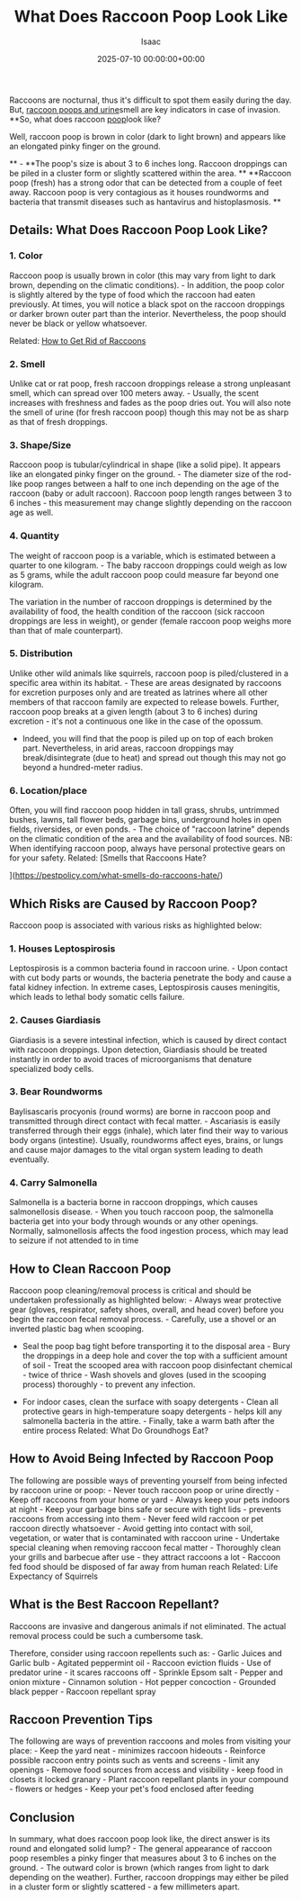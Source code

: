 ﻿---
title: What Does Raccoon Poop Look Like
description: Raccoons are nocturnal, thus it's difficult to spot them easily during the day. But, raccoon poops and urine smell are key indicators in case of invasion. So,...
slug: /what-does-raccoon-poop-look-like/
date: 2025-07-10 00:00:00+00:00
lastmod: 2025-07-10 00:00:00+03:00
author: Isaac
categories:

- Guide

- Raccoons
tags:

- guide

- raccoon

- poop
layout: post
---

Raccoons are nocturnal, thus it's difficult to spot them easily during the day. But, [raccoon poops and urine](https://pestpolicy.com/parasites/baylisascaris/resources/raccoonlatrines.pdf)smell are key indicators in case of invasion. **So, what does raccoon [poop](https://pestpolicy.com/what-does-lizard-poop-look-like/)look like?

Well, raccoon poop is brown in color (dark to light brown) and appears like an elongated pinky finger on the ground.

** - **The poop's size is about 3 to 6 inches long. Raccoon droppings can be piled in a cluster form or slightly scattered within the area. ** **Raccoon poop (fresh) has a strong odor that can be detected from a couple of feet away. Raccoon poop is very contagious as it houses roundworms and bacteria that transmit diseases such as hantavirus and histoplasmosis. **

##  Details: What Does Raccoon Poop Look Like?

###  1. Color

Raccoon poop is usually brown in color (this may vary from light to dark brown, depending on the climatic conditions). - In addition, the poop color is slightly altered by the type of food which the raccoon had eaten previously. At times, you will notice a black spot on the raccoon droppings or darker brown outer part than the interior. Nevertheless, the poop should never be black or yellow whatsoever.

Related: [How to Get Rid of Raccoons](https://pestpolicy.com/how-to-get-rid-of-raccoons/)

###  2. Smell

Unlike cat or rat poop, fresh raccoon droppings release a strong unpleasant smell, which can spread over 100 meters away. - Usually, the scent increases with freshness and fades as the poop dries out. You will also note the smell of urine (for fresh raccoon poop) though this may not be as sharp as that of fresh droppings.

###  3. Shape/Size

Raccoon poop is tubular/cylindrical in shape (like a solid pipe). It appears like an elongated pinky finger on the ground. - The diameter size of the rod-like poop ranges between a half to one inch depending on the age of the raccoon (baby or adult raccoon). Raccoon poop length ranges between 3 to 6 inches - this measurement may change slightly depending on the raccoon age as well.

###  4. Quantity

The weight of raccoon poop is a variable, which is estimated between a quarter to one kilogram. - The baby raccoon droppings could weigh as low as 5 grams, while the adult raccoon poop could measure far beyond one kilogram.

The variation in the number of raccoon droppings is determined by the availability of food, the health condition of the raccoon (sick raccoon droppings are less in weight), or gender (female raccoon poop weighs more than that of male counterpart).

###  5. Distribution

Unlike other wild animals like squirrels, raccoon poop is piled/clustered in a specific area within its habitat. - These are areas designated by raccoons for excretion purposes only and are treated as latrines where all other members of that raccoon family are expected to release bowels. Further, raccoon poop breaks at a given length (about 3 to 6 inches) during excretion - it's not a continuous one like in the case of the opossum.

- Indeed, you will find that the poop is piled up on top of each broken part. Nevertheless, in arid areas, raccoon droppings may break/disintegrate (due to heat) and spread out though this may not go beyond a hundred-meter radius.

###  6. Location/place

Often, you will find raccoon poop hidden in tall grass, shrubs, untrimmed bushes, lawns, tall flower beds, garbage bins, underground holes in open fields, riversides, or even ponds. - The choice of "raccoon latrine" depends on the climatic condition of the area and the availability of food sources. NB: When identifying raccoon poop, always have personal protective gears on for your safety. Related: [Smells that Raccoons Hate?

](https://pestpolicy.com/what-smells-do-raccoons-hate/)

##  Which Risks are Caused by Raccoon Poop?

Raccoon poop is associated with various risks as highlighted below:

###  1. Houses Leptospirosis

Leptospirosis is a common bacteria found in raccoon urine. - Upon contact with cut body parts or wounds, the bacteria penetrate the body and cause a fatal kidney infection. In extreme cases, Leptospirosis causes meningitis, which leads to lethal body somatic cells failure.

###  2. Causes Giardiasis

Giardiasis is a severe intestinal infection, which is caused by direct contact with raccoon droppings. Upon detection, Giardiasis should be treated instantly in order to avoid traces of microorganisms that denature specialized body cells.

###  3. Bear Roundworms

Baylisascaris procyonis (round worms) are borne in raccoon poop and transmitted through direct contact with fecal matter. - Ascariasis is easily transferred through their eggs (inhale), which later find their way to various body organs (intestine). Usually, roundworms affect eyes, brains, or lungs and cause major damages to the vital organ system leading to death eventually.

###  4. Carry Salmonella

Salmonella is a bacteria borne in raccoon droppings, which causes salmonellosis disease. - When you touch raccoon poop, the salmonella bacteria get into your body through wounds or any other openings. Normally, salmonellosis affects the food ingestion process, which may lead to seizure if not attended to in time

##  How to Clean Raccoon Poop

Raccoon poop cleaning/removal process is critical and should be undertaken professionally as highlighted below: - Always wear protective gear (gloves, respirator, safety shoes, overall, and head cover) before you begin the raccoon fecal removal process. - Carefully, use a shovel or an inverted plastic bag when scooping.

- Seal the poop bag tight before transporting it to the disposal area - Bury the droppings in a deep hole and cover the top with a sufficient amount of soil - Treat the scooped area with raccoon poop disinfectant chemical - twice of thrice - Wash shovels and gloves (used in the scooping process) thoroughly - to prevent any infection.

- For indoor cases, clean the surface with soapy detergents - Clean all protective gears in high-temperature soapy detergents - helps kill any salmonella bacteria in the attire. - Finally, take a warm bath after the entire process Related: What Do Groundhogs Eat?

##  How to Avoid Being Infected by Raccoon Poop

The following are possible ways of preventing yourself from being infected by raccoon urine or poop: - Never touch raccoon poop or urine directly - Keep off raccoons from your home or yard - Always keep your pets indoors at night - Keep your garbage bins safe or secure with tight lids - prevents raccoons from accessing into them - Never feed wild raccoon or pet raccoon directly whatsoever - Avoid getting into contact with soil, vegetation, or water that is contaminated with raccoon urine - Undertake special cleaning when removing raccoon fecal matter - Thoroughly clean your grills and barbecue after use - they attract raccoons a lot - Raccoon fed food should be disposed of far away from human reach Related: Life Expectancy of Squirrels

##  What is the Best Raccoon Repellant?

Raccoons are invasive and dangerous animals if not eliminated. The actual removal process could be such a cumbersome task.

Therefore, consider using raccoon repellents such as: - Garlic Juices and Garlic bulb - Agitated peppermint oil - Raccoon eviction fluids - Use of predator urine - it scares raccoons off - Sprinkle Epsom salt - Pepper and onion mixture - Cinnamon solution - Hot pepper concoction - Grounded black pepper - Raccoon repellant spray

##  Raccoon Prevention Tips

The following are ways of prevention raccoons and moles from visiting your place: - Keep the yard neat - minimizes raccoon hideouts - Reinforce possible raccoon entry points such as vents and screens - limit any openings - Remove food sources from access and visibility - keep food in closets it locked granary - Plant raccoon repellant plants in your compound - flowers or hedges - Keep your pet's food enclosed after feeding

##  Conclusion

In summary, what does raccoon poop look like, the direct answer is its round and elongated solid lump? - The general appearance of raccoon poop resembles a pinky finger that measures about 3 to 6 inches on the ground. - The outward color is brown (which ranges from light to dark depending on the weather). Further, raccoon droppings may either be piled in a cluster form or slightly scattered - a few millimeters apart.
